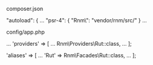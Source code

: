 composer.json

"autoload": {
        ...
        "psr-4": {
            "Rnm\\": "vendor/rnm/src/"
        }
        ...
        
config/app.php

...
'providers' => [
    ...
    Rnm\Providers\Rut::class,
    ...
];

'aliases' => [
    ...
    'Rut' => Rnm\Facades\Rut::class,
    ...
];
